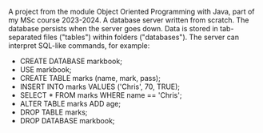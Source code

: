 
A project from the module Object Oriented Programming with Java, part of my MSc course 2023-2024. A database server written from scratch. The database persists when the server goes down. Data is stored in tab-separated files ("tables") within folders ("databases"). The server  can interpret SQL-like commands, for example:

- CREATE DATABASE markbook;
- USE markbook;
- CREATE TABLE marks (name, mark, pass); 
- INSERT INTO marks VALUES ('Chris', 70, TRUE);
- SELECT * FROM marks WHERE name == 'Chris';
- ALTER TABLE marks ADD age;
- DROP TABLE marks;
- DROP DATABASE markbook; 
